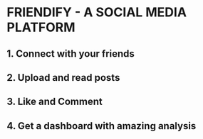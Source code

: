 # FRIENDIFY - A SOCIAL MEDIA PLATFORM
## 1. Connect with your friends
## 2. Upload and read posts
## 3. Like and Comment
## 4. Get a dashboard with amazing analysis
